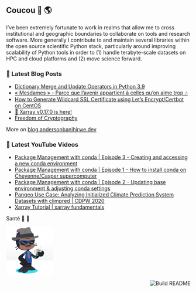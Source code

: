 ## Coucou 👋 🌎


I’ve been extremely fortunate to work in realms that allow me to cross institutional and geographic boundaries to collaborate on tools and research software. More generally I contribute to and maintain several libraries within the open source scientific Python stack, particularly around improving scalability of Python tools in order to (1) handle terabyte-scale datasets on HPC and cloud platforms and (2) move science forward.

### 📝 Latest Blog Posts

<!-- BLOG-POST-LIST:START -->
- [Dictionary Merge and Update Operators in Python 3.9](https://blog.andersonbanihirwe.dev/posts/2021/dictionary-merge-and-update-operators/)
- [« Mesdames » - Parce que l’avenir appartient à celles qu’on aime trop 🎶](https://blog.andersonbanihirwe.dev/posts/2021/mesdames/)
- [How to Generate Wildcard SSL Certificate using Let’s Encrypt/Certbot on CentOS](https://blog.andersonbanihirwe.dev/posts/2021/lets-encrypt-wildcard-ssl-certificate-on-centos/)
- [🚀 Xarray v0.17.0 is here!](https://blog.andersonbanihirwe.dev/posts/2021/new-in-xarray-v0.17/)
- [Freedom of Cryptography](https://blog.andersonbanihirwe.dev/posts/2021/freedom-of-cryptography/)
<!-- BLOG-POST-LIST:END -->

More on [blog.andersonbanihirwe.dev](https://blog.andersonbanihirwe.dev)

### 🎥 Latest YouTube Videos

<!-- YT-VIDEO-LIST:START -->
- [Package Management with conda | Episode 3 - Creating and accessing a new conda environment](https://www.youtube.com/watch?v=W4Jb6rY1w1w)
- [Package Management with conda | Episode 1 - How to install conda on Cheyenne/Casper supercomputer](https://www.youtube.com/watch?v=GGxUgjlmW2A)
- [Package Management with conda | Episode 2 - Updating base environment & adjusting conda settings](https://www.youtube.com/watch?v=xeuNsCKWBbM)
- [Pangeo Use Case: Analyzing Initialized Climate Prediction System Datasets with climpred | CDPW 2020](https://www.youtube.com/watch?v=SKXUBD6DGao)
- [Xarray Tutorial | xarray fundamentals](https://www.youtube.com/watch?v=a339Q5F48UQ)
<!-- YT-VIDEO-LIST:END -->

Santé 🥂 🍻

<img src="custom-octocat.png" alt="custom-octocat" width="128px" align="center" />

<a href="https://github.com/andersy005/andersy005/actions"><img src="https://github.com/andersy005/andersy005/workflows/update-readme/badge.svg" align="right" alt="Build README"></a>
